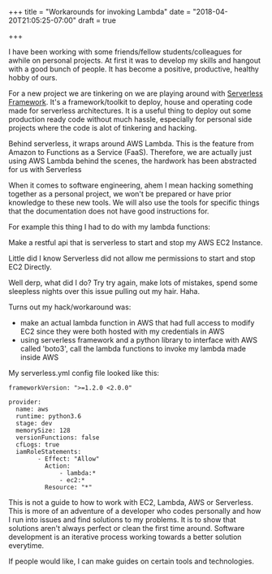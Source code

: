 +++
title = "Workarounds for invoking Lambda"
date = "2018-04-20T21:05:25-07:00"
draft = true

+++

I have been working with some friends/fellow students/colleagues for awhile on personal projects.
At first it was to develop my skills and hangout with a good bunch of people. It has become a positive, productive, healthy hobby of ours.

For a new project we are tinkering on we are playing around with [Serverless Framework](https://serverless.com/). It's a framework/toolkit to deploy, house and operating code made for serverless architectures. It is a useful thing to deploy out some production ready code without much hassle, especially for personal side projects where the code is alot of tinkering and hacking.

Behind serverless, it wraps around AWS Lambda. This is the feature from Amazon to Functions as a Service (FaaS). Therefore, we are actually just using AWS Lambda behind the scenes, the hardwork has been abstracted for us with Serverless

When it comes to software engineering, ahem I mean hacking something together as a personal project, we won't be prepared or have prior knowledge to these new tools. We will also use the tools for specific things that the documentation does not have good instructions for.

For example this thing I had to do with my lambda functions:

Make a restful api that is serverless to start and stop my AWS EC2 Instance.

Little did I know Serverless did not allow me permissions to start and stop EC2 Directly.

Well derp, what did I do? Try try again, make lots of mistakes, spend some sleepless nights over this issue pulling out my hair. Haha.

Turns out my hack/workaround was:
* make an actual lambda function in AWS that had full access to modify EC2 since they were both hosted with my credentials in AWS
* using serverless framework and a python library to interface with AWS called 'boto3', call the lambda functions to invoke my lambda made inside AWS

My serverless.yml config file looked like this:
```
frameworkVersion: ">=1.2.0 <2.0.0"

provider:
  name: aws
  runtime: python3.6
  stage: dev
  memorySize: 128
  versionFunctions: false
  cfLogs: true
  iamRoleStatements:
        - Effect: "Allow"
          Action:
              - lambda:*
              - ec2:*
          Resource: "*"

```

This is not a guide to how to work with EC2, Lambda, AWS or Serverless. This is more of an adventure of a developer who codes personally and how I run into issues and find solutions to my problems. It is to show that solutions aren't always perfect or clean  the first time around. Software development is an iterative process working towards a better solution everytime.

If people would like, I can make guides on certain tools and technologies.